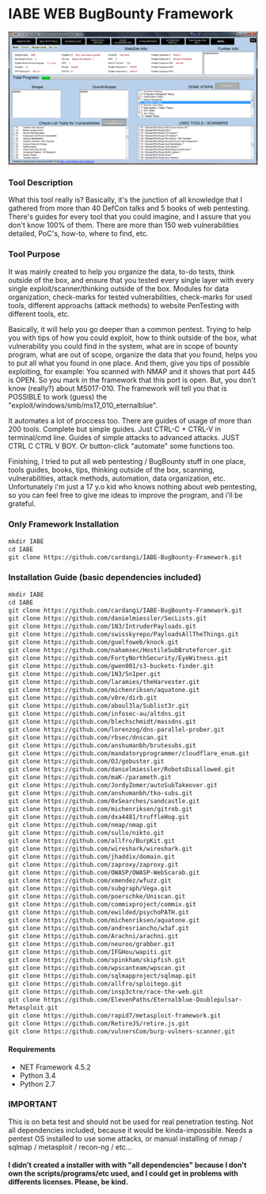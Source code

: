 # IABE WEB BugBounty Framework
![IABE!](iabe.png)
### Tool Description
What this tool really is? Basically, it's the junction of all knowledge that I gathered from more than 40 DefCon talks and 5 books of web pentesting. There's guides for every tool that you could imagine, and I assure that you don't know 100% of them. There are more than 150 web vulnerabilities detailed, PoC's, how-to, where to find, etc.

### Tool Purpose
It was mainly created to help you organize the data, to-do tests, think outside of the box, and ensure that you tested every single layer with every single exploit/scanner/thinking outside of the box. Modules for data organization, check-marks for tested vulnerabilities, check-marks for used tools, different approachs (attack methods) to website PenTesting with different tools, etc.

Basically, it will help you go deeper than a common pentest. Trying to help you with tips of how you could exploit, how to think outside of the box, what vulnerability you could find in the system, what are in scope of bounty program, what are out of scope, organize the data that you found, helps you to put all what you found in one place. And them, give you tips of possible exploiting, for example: You scanned with NMAP and it shows that port 445 is OPEN. So you mark in the framework that this port is open. But, you don't know (really?) about MS017-010. The framework will tell you that is POSSIBLE to work (guess) the "exploit/windows/smb/ms17_010_eternalblue". 

It automates a lot of proccess too. There are guides of usage of more than 200 tools. Complete but simple guides. Just CTRL-C + CTRL-V in terminal/cmd line. Guides of simple attacks to advanced attacks. JUST CTRL C CTRL V BOY. Or button-click "automate" some functions too.

Finishing, I tried to put all web pentesting / BugBounty stuff in one place, tools guides, books, tips, thinking outside of the box, scanning, vulnerabilities, attack methods, automation, data organization, etc. Unfortunately i'm just a 17 y.o kid who knows nothing about web pentesting, so you can feel free to give me ideas to improve the program, and i'll be grateful.
### Only Framework Installation
```
mkdir IABE
cd IABE
git clone https://github.com/cardangi/IABE-BugBounty-Framework.git
```
### Installation Guide (basic dependencies included)
```
mkdir IABE
cd IABE
git clone https://github.com/cardangi/IABE-BugBounty-Framework.git
git clone https://github.com/danielmiessler/SecLists.git
git clone https://github.com/1N3/IntruderPayloads.git
git clone https://github.com/swisskyrepo/PayloadsAllTheThings.git
git clone https://github.com/guelfoweb/knock.git
git clone https://github.com/nahamsec/HostileSubBruteforcer.git
git clone https://github.com/FortyNorthSecurity/EyeWitness.git
git clone https://github.com/gwen001/s3-buckets-finder.git
git clone https://github.com/1N3/Sn1per.git
git clone https://github.com/laramies/theHarvester.git
git clone https://github.com/michenriksen/aquatone.git
git clone https://github.com/v0re/dirb.git
git clone https://github.com/aboul3la/Sublist3r.git
git clone https://github.com/infosec-au/altdns.git
git clone https://github.com/blechschmidt/massdns.git
git clone https://github.com/lorenzog/dns-parallel-prober.git
git clone https://github.com/rbsec/dnscan.git
git clone https://github.com/anshumanbh/brutesubs.git
git clone https://github.com/mandatoryprogrammer/cloudflare_enum.git
git clone https://github.com/OJ/gobuster.git
git clone https://github.com/danielmiessler/RobotsDisallowed.git
git clone https://github.com/maK-/parameth.git
git clone https://github.com/JordyZomer/autoSubTakeover.git
git clone https://github.com/anshumanbh/tko-subs.git
git clone https://github.com/0xSearches/sandcastle.git
git clone https://github.com/michenriksen/gitrob.git
git clone https://github.com/dxa4481/truffleHog.git
git clone https://github.com/nmap/nmap.git
git clone https://github.com/sullo/nikto.git
git clone https://github.com/allfro/BurpKit.git
git clone https://github.com/wireshark/wireshark.git
git clone https://github.com/jhaddix/domain.git
git clone https://github.com/zaproxy/zaproxy.git
git clone https://github.com/OWASP/OWASP-WebScarab.git
git clone https://github.com/xmendez/wfuzz.git
git clone https://github.com/subgraph/Vega.git
git clone https://github.com/poerschke/Uniscan.git
git clone https://github.com/commixproject/commix.git
git clone https://github.com/ewilded/psychoPATH.git
git clone https://github.com/michenriksen/aquatone.git
git clone https://github.com/andresriancho/w3af.git
git clone https://github.com/Arachni/arachni.git
git clone https://github.com/neuroo/grabber.git
git clone https://github.com/IFGHou/wapiti.git
git clone https://github.com/spinkham/skipfish.git
git clone https://github.com/wpscanteam/wpscan.git
git clone https://github.com/sqlmapproject/sqlmap.git
git clone https://github.com/allfro/sploitego.git
git clone https://github.com/insp3ctre/race-the-web.git
git clone https://github.com/ElevenPaths/Eternalblue-Doublepulsar-Metasploit.git
git clone https://github.com/rapid7/metasploit-framework.git
git clone https://github.com/RetireJS/retire.js.git
git clone https://github.com/vulnersCom/burp-vulners-scanner.git
```

#### Requirements
- NET Framework 4.5.2
- Python 3.4
- Python 2.7
### IMPORTANT
This is on beta test and should not be used for real penetration testing. Not all dependencies included, because it would be kinda-impossible. Needs a pentest OS installed to use some attacks, or manual installing of nmap / sqlmap / metasploit / recon-ng / etc...
#### I didn't created a installer with with "all dependencies" because I don't own the scripts/programs/etc used, and I could get in problems with differents licenses. Please, be kind.
